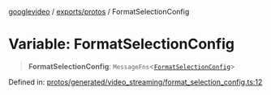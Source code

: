 [googlevideo](../../../README.md) / [exports/protos](../README.md) / FormatSelectionConfig

# Variable: FormatSelectionConfig

> **FormatSelectionConfig**: `MessageFns`\<[`FormatSelectionConfig`](../interfaces/FormatSelectionConfig.md)\>

Defined in: [protos/generated/video\_streaming/format\_selection\_config.ts:12](https://github.com/LuanRT/googlevideo/blob/cc730b4dbadc5ae882d6aa28d716e442943577fa/protos/generated/video_streaming/format_selection_config.ts#L12)
